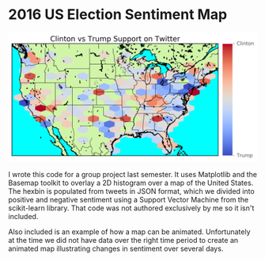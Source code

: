 # 2016 US Election Sentiment Map

![Clinton vs Trump](/Clinton_Trump_Overall.png)

I wrote this code for a group project last semester. It uses Matplotlib and the Basemap toolkit to overlay a 2D histogram over a map of the United States. The hexbin is populated from tweets in JSON format, which we divided into positive and negative sentiment using a Support Vector Machine from the scikit-learn library. That code was not authored exclusively by me so it isn't included.

Also included is an example of how a map can be animated. Unfortunately at the time we did not have data over the right time period to create an animated map illustrating changes in sentiment over several days. 

